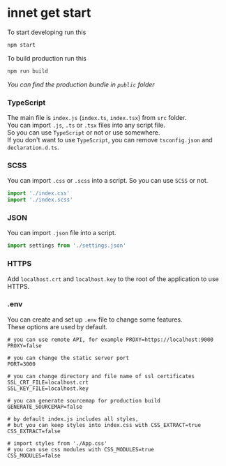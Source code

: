 # innet get start
To start developing run this
```bash
npm start
```
To build production run this
```bash
npm run build
```
*You can find the production bundle in `public` folder*

### TypeScript
The main file is `index.js` (`index.ts`, `index.tsx`) from `src` folder.  
You can import `.js`, `.ts` or `.tsx` files into any script file.  
So you can use `TypeScript` or not or use somewhere.  
If you don't want to use `TypeScript`,
you can remove `tsconfig.json` and `declaration.d.ts`.

### SCSS
You can import `.css` or `.scss` into a script.
So you can use `SCSS` or not.
```typescript jsx
import './index.css'
import './index.scss'
```
### JSON
You can import `.json` file into a script.
```typescript jsx
import settings from './settings.json'
```
### HTTPS
Add `localhost.crt` and `localhost.key` to the root of the application to use HTTPS.
### .env
You can create and set up `.env` file to change some features.  
These options are used by default.
```dotenv
# you can use remote API, for example PROXY=https://localhost:9000
PROXY=false

# you can change the static server port
PORT=3000

# you can change directory and file name of ssl certificates
SSL_CRT_FILE=localhost.crt
SSL_KEY_FILE=localhost.key

# you can generate sourcemap for production build
GENERATE_SOURCEMAP=false

# by default index.js includes all styles,
# but you can keep styles into index.css with CSS_EXTRACT=true
CSS_EXTRACT=false

# import styles from './App.css'
# you can use css modules with CSS_MODULES=true
CSS_MODULES=false
```
